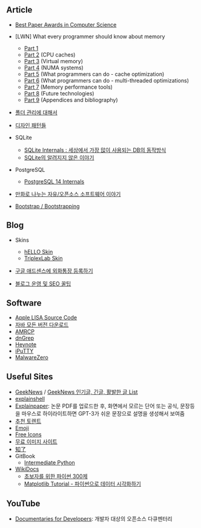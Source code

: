 ## Article

* [Best Paper Awards in Computer Science](https://jeffhuang.com/best_paper_awards/)
* [LWN] What every programmer should know about memory
  * [Part 1](https://lwn.net/Articles/250967/)
  * [Part 2](http://lwn.net/Articles/252125/) (CPU caches)
  * [Part 3](http://lwn.net/Articles/253361/) (Virtual memory)
  * [Part 4](http://lwn.net/Articles/254445/) (NUMA systems)
  * [Part 5](http://lwn.net/Articles/255364/) (What programmers can do - cache optimization)
  * [Part 6](http://lwn.net/Articles/256433/) (What programmers can do - multi-threaded optimizations)
  * [Part 7](http://lwn.net/Articles/257209/) (Memory performance tools)
  * [Part 8](https://lwn.net/Articles/258154/) (Future technologies)
  * [Part 9](https://lwn.net/Articles/258188/) (Appendices and bibliography)

* [폴더 관리에 대해서](computer/2022-10-25-folder-management.md)
* [디자인 패턴들](https://refactoring.guru/ko/design-patterns)
* SQLite
  * [SQLite Internals : 세상에서 가장 많이 사용되는 DB의 동작방식](https://www.compileralchemy.com/books/sqlite-internals/)
  * [SQLite의 알려지지 않은 이야기](https://corecursive.com/066-sqlite-with-richard-hipp/)

* PostgreSQL
  * [PostgreSQL 14 Internals](https://postgrespro.com/community/books/internals)

* [만화로 나누는 자유/오픈소스 소프트웨어 이야기](https://joone.net/)
* [Bootstrap / Bootstrapping](computer/2023-01-26-bootstrap.md)



## Blog

- Skins
  - [hELLO Skin](https://pronist.tistory.com/5?utm_source=pocket_saves)
  - [TriplexLab Skin](https://triplexlab.tistory.com/126?utm_source=pocket_saves)

- [구글 애드센스에 외화통장 등록하기](https://gddong22.tistory.com/95?utm_source=pocket_saves)

- [블로그 운영 및 SEO 꿀팁](https://tilnote.io/pages/63ae6ee0ea7d95e3dd7e5cee?utm_source=pocket_saves)




## Software

- [Apple LISA Source Code](https://info.computerhistory.org/apple-lisa-code)
- [자바 모든 버전 다운로드](https://nhj12311.tistory.com/37)
- [AMRCP](http://amrcpblog.blogspot.com/)
- [dnGrep](https://github.com/dnGrep/dnGrep)
- [Heynote](https://heynote.com/)
- [iPuTTY](https://github.com/iPuTTY)
- [MalwareZero](https://malzero.xyz/)



## Useful Sites

- [GeekNews](https://news.hada.io/) / [GeekNews 인기글, 긴글, 활발한 글 List](https://news.hada.io/lists)
- [explainshell](https://explainshell.com/)
- [Explainpaper](https://www.explainpaper.com/): 논문 PDF를 업로드한 후, 화면에서 모르는 단어 또는 공식, 문장등을 마우스로 하이라이트하면 GPT-3가 쉬운 문장으로 설명을 생성해서 보여줌
- [추천 토렌트](http://jaewook.net/)
- [Emoji](https://getemoji.com/)
- [Free Icons](https://icon-icons.com/)
- [무료 이미지 사이트](https://tilnote.io/pages/633fa165063affca64d8cc1b)
- [知了](https://zhile.io/)
- GitBook
  - [Intermediate Python](https://ddanggle.gitbooks.io/interpy-kr/content/)
- [WikiDocs](https://wikidocs.net/)
  - [초보자를 위한 파이썬 300제](https://wikidocs.net/book/922)
  - [Matplotlib Tutorial - 파이썬으로 데이터 시각화하기](https://wikidocs.net/book/5011)




## YouTube

- [Documentaries for Developers](https://www.youtube.com/playlist?list=PLtEPUaeDclku1ECmuN3IsUimHApukWIOf): 개발자 대상의 오픈소스 다큐멘터리

